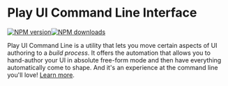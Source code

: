 # Play UI Command Line Interface

<!-- BADGES/ -->

<span class="badge-npmversion"><a href="https://npmjs.org/package/@webqit/playui-cli" title="View this project on NPM"><img src="https://img.shields.io/npm/v/@webqit/playui-cli.svg" alt="NPM version" /></a></span><span class="badge-npmdownloads"><a href="https://npmjs.org/package/@webqit/playui-cli" title="View this project on NPM"><img src="https://img.shields.io/npm/dm/@webqit/playui-cli.svg" alt="NPM downloads" /></a></span>

<!-- /BADGES -->

Play UI Command Line is a utility that lets you move certain aspects of UI authoring to a *build process*. It offers the automation that allows you to hand-author your UI in absolute free-form mode and then have everything automatically come to shape. And it's an experience at the command line you'll love! [Learn more](../../../../).
